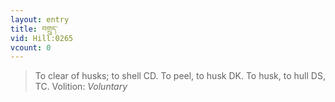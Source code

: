 ```yaml
---
layout: entry
title: བགྲུད་
vid: Hill:0265
vcount: 0
---
```

> To clear of husks; to shell CD\. To peel, to husk DK\. To husk, to hull DS, TC\.
> Volition: _Voluntary_


